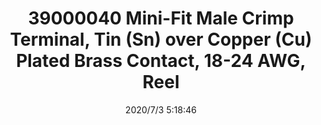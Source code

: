 ﻿---
layout: post 
title: 39000040 Mini-Fit Male Crimp Terminal, Tin (Sn) over Copper (Cu) Plated Brass Contact, 18-24 AWG, Reel
tags: 5557
categories: housing-terminal
overview: Mini-Fit Male Crimp Terminal, Tin (Sn) over Copper (Cu) Plated Brass Contact, 18-24 AWG, Reel
series: 5557
part_number: 39000040
thumb_img: static/202007/404-thumb-20200703131932.jpg
small_img: static/202007/404-20200703131932.jpg
date: 2020/7/3 5:18:46
---



